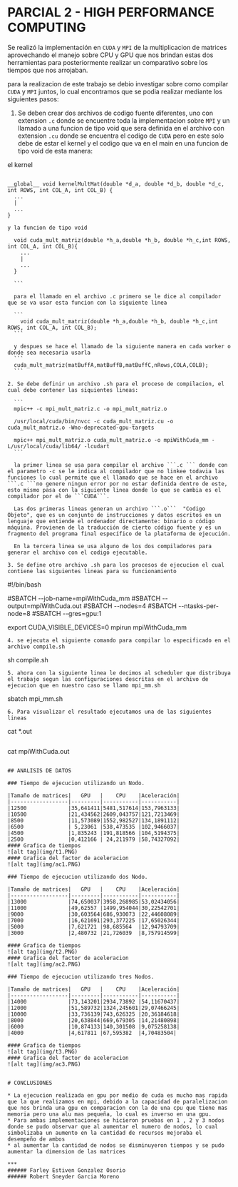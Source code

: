 # PARCIAL 2 - HIGH PERFORMANCE COMPUTING

Se realizó la implementación en ```CUDA``` y ```MPI``` de la multiplicacion de matrices
aprovechando el manejo sobre CPU y GPU que nos brindan estas dos herramientas
para posteriormente realizar un comparativo sobre los tiempos que nos arrojaban.

para la realizacion de este trabajo se debio investigar sobre como compilar ```CUDA``` y ```MPI``` juntos, lo cual encontramos que se podia realizar mediante los siguientes pasos:

1. Se deben crear dos archivos de codigo fuente diferentes, uno con extension ```.c``` donde se encuentre toda la implementacion sobre ```MPI``` y un llamado a una funcion de tipo void que sera definida en el archivo con extension ```.cu``` donde se encuentra el codigo de ```CUDA``` pero en este solo debe de estar el kernel y el codigo que va en el main en una funcion de tipo void de esta manera:

  el kernel

  ```

  __global__ void kernelMultMat(double *d_a, double *d_b, double *d_c, int ROWS, int COL_A, int COL_B) {
    ...
    |
    ...
  }

  ```
    y la funcion de tipo void
  ```
    void cuda_mult_matriz(double *h_a,double *h_b, double *h_c,int ROWS, int COL_A, int COL_B){
      ...
      |
      ...
    }

    ```

    para el llamado en el archivo .c primero se le dice al compilador que se va usar esta funcion con la siguiente linea

    ```
      void cuda_mult_matriz(double *h_a,double *h_b, double *h_c,int ROWS, int COL_A, int COL_B);
    ```

    y despues se hace el llamado de la siguiente manera en cada worker o donde sea necesaria usarla
    ```
    cuda_mult_matriz(matBuffA,matBuffB,matBuffC,nRows,COLA,COLB);
    ```

2. Se debe definir un archivo .sh para el proceso de compilacion, el cual debe contener las siquientes lineas:

    ```
    mpic++ -c mpi_mult_matriz.c -o mpi_mult_matriz.o

    /usr/local/cuda/bin/nvcc -c cuda_mult_matriz.cu -o cuda_mult_matriz.o -Wno-deprecated-gpu-targets

    mpic++ mpi_mult_matriz.o cuda_mult_matriz.o -o mpiWithCuda_mm -L/usr/local/cuda/lib64/ -lcudart
    ```

    la primer linea se usa para compilar el archivo ```.c ``` donde con el parametro -c se le indica al compilador que no linkee todavia las funciones lo cual permite que el llamado que se hace en el archivo ```.c ```no genere ningun error por no estar definida dentro de este, esto mismo pasa con la siguiente linea donde lo que se cambia es el compilador por el de ```CUDA```.

    Las dos primeras lineas generan un archivo ```.o```  "Codigo Objeto", que es un conjunto de instrucciones y datos escritos en un lenguaje que entiende el ordenador directamente: binario o código máquina. Provienen de la traducción de cierto código fuente y es un fragmento del programa final específico de la plataforma de ejecución.

    En la tercera linea se usa alguno de los dos compiladores para generar el archivo con el codigo ejecutable.

3. Se define otro archivo .sh para los procesos de ejecucion el cual contiene las siguientes lineas para su funcionamiento

  ```
  #!/bin/bash

  #SBATCH --job-name=mpiWithCuda_mm
  #SBATCH --output=mpiWithCuda.out
  #SBATCH --nodes=4
  #SBATCH --ntasks-per-node=8
  #SBATCH --gres=gpu:1

  export CUDA_VISIBLE_DEVICES=0
  mpirun mpiWithCuda_mm
  ```
4. se ejecuta el siguiente comando para compilar lo especificado en el archivo compile.sh

  ```
  sh compile.sh
  ```
5. ahora con la siguiente linea le decimos al scheduler que distribuya el trabajo segun las configuraciones descritas en el archivo de ejecucion que en nuestro caso se llamo mpi_mm.sh

  ```
  sbatch mpi_mm.sh
  ```
6. Para visualizar el resultado ejecutamos una de las siguientes lineas

  ```
  cat *.out
  ```
  ```
  cat mpiWithCuda.out
  ```

## ANALISIS DE DATOS

### Tiempo de ejecucion utilizando un Nodo.

|Tamaño de matrices|   GPU   |    CPU    |Aceleración|
|------------------|---------|-----------|-----------|
|12500             |35,641411|5481,517614|153,7963133|
|10500             |21,434562|2609,043757|121,7213469|
|8500              |11,573089|1552,982527|134,1891112|
|6500              | 5,23061 |538,473535 |102,9466037|
|4500              |1,835243 |191,818566 |104,5194375|
|2500              |0,412166 | 24,211979 |58,74327092|
#### Grafica de tiempos
![alt tag](img/t1.PNG)
#### Grafica del factor de aceleracion
![alt tag](img/ac1.PNG)

### Tiempo de ejecucion utilizando dos Nodo.

|Tamaño de matrices|   GPU   |    CPU    |Aceleración|
|------------------|---------|-----------|-----------|
|13000             |74,650037|3958,268985|53,02434056|
|11000             |49,62557 |1499,954044|30,22542701|
|9000              |30,603564|686,930073 |22,44608089|
|7000              |16,621691|293,377225 |17,65026344|
|5000              |7,621721 |98,685564  |12,94793709|
|3000              |2,480732 |21,726039  |8,757914599|

#### Grafica de tiempos
![alt tag](img/t2.PNG)
#### Grafica del factor de aceleracion
![alt tag](img/ac2.PNG)

### Tiempo de ejecucion utilizando tres Nodos.

|Tamaño de matrices|   GPU   |    CPU    |Aceleración|
|------------------|---------|-----------|-----------|
|14000             |73,143201|2934,73892 |54,11670437|
|12000             |51,589732|1324,245601|29,07466245|
|10000             |33,736139|743,626325 |20,36184618|
|8000              |20,638844|669,679305 |14,21480898|
|6000              |10,874133|140,301508 |9,075258138|
|4000              |4,617811 |67,595382  |4,70483504|

#### Grafica de tiempos
![alt tag](img/t3.PNG)
#### Grafica del factor de aceleracion
![alt tag](img/ac3.PNG)


# CONCLUSIONES

* La ejecucion realizada en gpu por medio de cuda es mucho mas rapida que la que realizamos en mpi, debido a la capacidad de paralelizacion que nos brinda una gpu en comparacion con la de una cpu que tiene mas memoria pero una alu mas pequeña, lo cual es inverso en una gpu.
* Para ambas implementaciones se hicieron pruebas en 1 , 2 y 3 nodos donde se pudo observar que al aumentar el numero de nodos, lo cual simbolizaba un aumento en la cantidad de recursos mejoraba el desempeño de ambos
* al aumentar la cantidad de nodos se disminuyeron tiempos y se pudo aumentar la dimension de las matrices

***
###### Farley Estiven Gonzalez Osorio
###### Robert Sneyder Garcia Moreno
